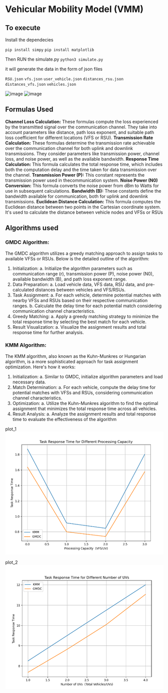 
# Vehicular Mobility Model (VMM)

## To execute 
Install the dependecies

`pip install simpy`
`pip install matplotlib `

Then RUN the simulate.py
`python3 simulate.py`

it will generate the data in the form of json files

`RSU.json`
`vfs.json`
`user_vehicle.json`
`distances_rsu.json`
`distances_vfs.json`
`vehicles.json`

![image](https://github.com/Yuva2110/Dynamic-Task-Offloading-Algorithm-Based-on-Greedy-Matching-in-Vehicle-Ad-Hoc-Networks-/assets/78341757/c1c2d467-4326-4cc5-8b87-f2950fe6f201)
![image](https://github.com/Yuva2110/Dynamic-Task-Offloading-Algorithm-Based-on-Greedy-Matching-in-Vehicle-Ad-Hoc-Networks-/assets/78341757/17aef4b5-fe8b-495f-8e1e-057e3c7745b3)

## Formulas Used
**Channel Loss Calculation:** These formulas compute the loss experienced by the transmitted signal over the communication channel. They take into account parameters like distance, path loss exponent, and suitable path loss coefficient for different locations (VFS or RSU).
**Transmission Rate Calculation:** These formulas determine the transmission rate achievable over the communication channel for both uplink and downlink transmissions. They consider parameters like transmission power, channel loss, and noise power, as well as the available bandwidth.
**Response Time Calculation:** This formula calculates the total response time, which includes both the computation delay and the time taken for data transmission over the channel.
**Transmission Power (P):** This constant represents the transmission power used in thecommunication system.
**Noise Power (N0) Conversion:** This formula converts the noise power from dBm to Watts for use in subsequent calculations.
**Bandwidth (B):** These constants define the bandwidth available for communication, both for uplink and downlink transmissions.
**Euclidean Distance Calculation:** This formula computes the Euclidean distance between two points in the Cartesian coordinate system. It's used to calculate the distance between vehicle nodes and VFSs or RSUs

## Algorithms used

### GMDC Algorithm:
The GMDC algorithm utilizes a greedy matching approach to assign tasks to available VFSs or RSUs. Below is the detailed outline of the algorithm:
1. Initialization:
  a. Initialize the algorithm parameters such as communication range (r), transmission power (P), noise power (N0), available bandwidth (B), and path loss exponent range.
2. Data Preparation:
  a. Load vehicle data, VFS data, RSU data, and pre-calculated distances between vehicles and VFS/RSUs.
3. Task Assignment:
  a. For each vehicle, determine potential matches with nearby VFSs and RSUs based on their respective communication ranges.
  b. Calculate the delay time for each potential match considering communication channel characteristics.
4. Greedy Matching:
  a. Apply a greedy matching strategy to minimize the total response time by selecting the best match for each vehicle.
5. Result Visualization:
  a. Visualize the assignment results and total response time for further analysis.

### **KMM Algorithm:**
The KMM algorithm, also known as the Kuhn-Munkres or Hungarian algorithm, is a more sophisticated approach for task assignment optimization. Here's how it works:
1. Initialization:
  a. Similar to GMDC, initialize algorithm parameters and load necessary data.
2. Match Determination:
  a. For each vehicle, compute the delay time for potential matches with VFSs and RSUs, considering communication channel characteristics.
3. Optimization:
  a. Utilize the Kuhn-Munkres algorithm to find the optimal assignment that minimizes the total response time across all vehicles.
4. Result Analysis:
  a. Analyze the assignment results and total response time to evaluate the effectiveness of the algorithm

plot_1
![alt text](Cloud_2.0/image.png)

plot_2
![alt text](Cloud_2.0/image-1.png)

